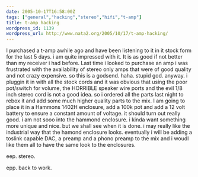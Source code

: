 ```yaml
---
date: 2005-10-17T16:58:00Z
tags: ["general","hacking","stereo","hifi","t-amp"]
title: t-amp hacking
wordpress_id: 1139
wordpress_url: http://www.nata2.org/2005/10/17/t-amp-hacking/
---
```


I purchased a t-amp awhile ago and have been listening to it in it stock form for the last 5 days. i am quite impressed with it. It is as good if not better than my receiver i had before. Last time i looked to purchase an amp i was frustrated with the availability of stereo only amps that were of good quality and not crazy expensive. so this is a godsend. haha. stupid god. anyway. i pluggin it in with all the stock cords and it was obvious that using the poor pot/switch for volume, the HORRIBLE speaker wire ports and the evil 1/8 inch stereo cord is not a good idea. so i ordered all the parts last night to rebox it and add some much higher quality parts to the mix. I am going to place it in a Hammons 1402H enclosure, add a 100k pot and add a 12 volt battery to ensure a constant amount of voltage. it should turn out really good. i am not sooo into the hammond enclosure. i kinda want something more unique and nice. but we shall see when it is done.  i may really like the industrial way that the hamond enclosure looks. eventually i will be adding a toslink capable DAC, a preamp and a phono preamp to the mix and i woudl like them all to have the same look to the enclosures. 

eep. stereo. 

epp. back to work. 
